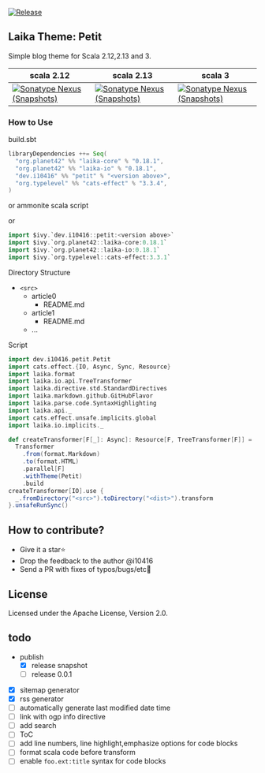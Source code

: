[![Release](https://github.com/i10416/petit/actions/workflows/release.yaml/badge.svg)](https://github.com/i10416/petit/actions/workflows/release.yaml)

## Laika Theme: Petit

Simple blog theme for Scala 2.12,2.13 and 3.

|scala 2.12| scala 2.13|scala 3|
|---|---|---|
|[![Sonatype Nexus (Snapshots)](https://img.shields.io/nexus/s/https/s01.oss.sonatype.org/dev.i10416/petit_2.12.svg)](https://s01.oss.sonatype.org/content/repositories/snapshots/dev/i10416/petit_2.12/)|[![Sonatype Nexus (Snapshots)](https://img.shields.io/nexus/s/https/s01.oss.sonatype.org/dev.i10416/petit_2.13.svg)](https://s01.oss.sonatype.org/content/repositories/snapshots/dev/i10416/petit_2.13/)|[![Sonatype Nexus (Snapshots)](https://img.shields.io/nexus/s/https/s01.oss.sonatype.org/dev.i10416/petit_3.svg)](https://s01.oss.sonatype.org/content/repositories/snapshots/dev/i10416/petit_3/)|

### How to Use

build.sbt
```scala
libraryDependencies ++= Seq(
  "org.planet42" %% "laika-core" % "0.18.1",
  "org.planet42" %% "laika-io" % "0.18.1",
  "dev.i10416" %% "petit" % "<version above>",
  "org.typelevel" %% "cats-effect" % "3.3.4",
)
```

or ammonite scala script

or
```scala
import $ivy.`dev.i10416::petit:<version above>`
import $ivy.`org.planet42::laika-core:0.18.1`
import $ivy.`org.planet42::laika-io:0.18.1`
import $ivy.`org.typelevel::cats-effect:3.3.1`
```

Directory Structure


- `<src>`
  - article0
    - README.md
  - article1
    - README.md
  - ...


Script

```scala
import dev.i10416.petit.Petit
import cats.effect.{IO, Async, Sync, Resource}
import laika.format
import laika.io.api.TreeTransformer
import laika.directive.std.StandardDirectives
import laika.markdown.github.GitHubFlavor
import laika.parse.code.SyntaxHighlighting
import laika.api._
import cats.effect.unsafe.implicits.global
import laika.io.implicits._

def createTransformer[F[_]: Async]: Resource[F, TreeTransformer[F]] =
  Transformer
    .from(format.Markdown)
    .to(format.HTML)
    .parallel[F]
    .withTheme(Petit)
    .build
createTransformer[IO].use {
  _.fromDirectory("<src>").toDirectory("<dist>").transform
}.unsafeRunSync()
```

## How to contribute?
- Give it a star⭐
- Drop the feedback to the author @i10416
- Send a PR with fixes of typos/bugs/etc🐛

## License
Licensed under the Apache License, Version 2.0.


## todo
- publish
  - [x] release snapshot
  - [ ] release 0.0.1
- [x] sitemap generator
- [x] rss generator
- [ ] automatically generate last modified date time
- [ ] link with ogp info directive
- [ ] add search
- [ ] ToC
- [ ] add line numbers, line highlight,emphasize options for code blocks
- [ ] format scala code before transform
- [ ] enable `foo.ext:title` syntax for code blocks
